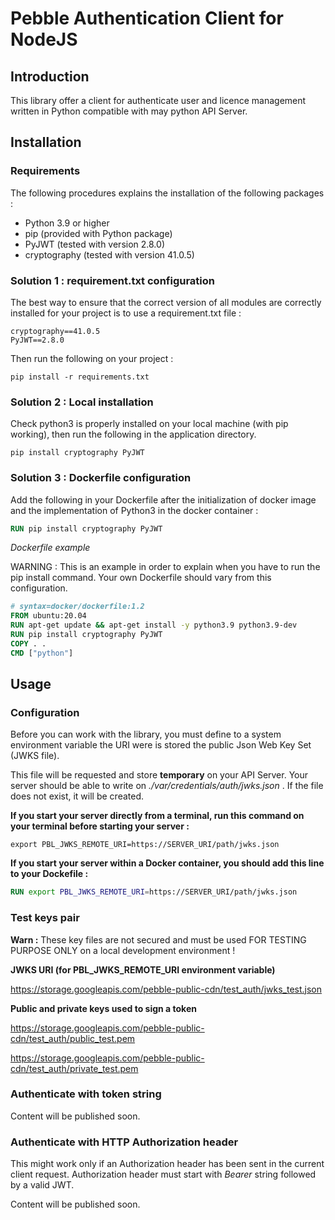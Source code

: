 # Pebble Authentication Client for NodeJS

## Introduction

This library offer a client for authenticate user and licence management 
written in Python compatible with may python API Server.

## Installation

### Requirements

The following procedures explains the installation of the following packages :

- Python 3.9 or higher
- pip (provided with Python package)
- PyJWT (tested with version 2.8.0)
- cryptography (tested with version 41.0.5)

### Solution 1 : requirement.txt configuration

The best way to ensure that the correct version of all modules are correctly 
installed for your project is to use a requirement.txt file :

```
cryptography==41.0.5
PyJWT==2.8.0
```

Then run the following on your project :

```Shell
pip install -r requirements.txt
```

### Solution 2 : Local installation

Check python3 is properly installed on your local machine (with pip working), 
then run the following in the application directory.

```Shell
pip install cryptography PyJWT
```

### Solution 3 : Dockerfile configuration

Add the following in your Dockerfile after the initialization of docker image 
and the implementation of Python3 in the docker container :

```Dockerfile
RUN pip install cryptography PyJWT
```

_Dockerfile example_

WARNING : This is an example in order to explain when you have to run the pip
install command. Your own Dockerfile should vary from this configuration.

```Dockerfile
# syntax=docker/dockerfile:1.2
FROM ubuntu:20.04
RUN apt-get update && apt-get install -y python3.9 python3.9-dev
RUN pip install cryptography PyJWT
COPY . .
CMD ["python"]
```

## Usage

### Configuration

Before you can work with the library, you must define to a system environment 
variable the URI were is stored the public Json Web Key Set (JWKS file).

This file will be requested and store **temporary** on your API Server.
Your server should be able to write on _./var/credentials/auth/jwks.json_ .
If the file does not exist, it will be created.

**If you start your server directly from a terminal, run this command on
your terminal before starting your server :**

```Shell
export PBL_JWKS_REMOTE_URI=https://SERVER_URI/path/jwks.json
```

**If you start your server within a Docker container, you should add this
line to your Dockefile :**

```Dockerfile
RUN export PBL_JWKS_REMOTE_URI=https://SERVER_URI/path/jwks.json
```

### Test keys pair

**Warn :** These key files are not secured and must be used FOR TESTING PURPOSE 
ONLY on a local development environment !

**JWKS URI (for PBL_JWKS_REMOTE_URI environment variable)**

https://storage.googleapis.com/pebble-public-cdn/test_auth/jwks_test.json

**Public and private keys used to sign a token**

https://storage.googleapis.com/pebble-public-cdn/test_auth/public_test.pem

https://storage.googleapis.com/pebble-public-cdn/test_auth/private_test.pem

### Authenticate with token string

Content will be published soon.

### Authenticate with HTTP Authorization header

This might work only if an Authorization header has been sent in the current 
client request. Authorization header must start with _Bearer_ string followed by
a valid JWT.

Content will be published soon.